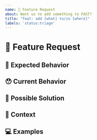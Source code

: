 ```yaml
---
name: 🙋 Feature Request
about: Want us to add something to FAST?
title: "feat: add [what] to/in [where]"
labels: 'status:triage'
---
```


<!---
Thanks for filing an issue 😄 ! Before you submit, please read the following:

Search open/closed issues before submitting. Someone may have requested the same feature before.
-->

# 🙋 Feature Request

<!--- Provide a general summary of the feature here -->

## 🤔 Expected Behavior

<!--- Tell us how the feature should work -->

## 😯 Current Behavior

<!--- Explain how the feature would alter/enhance current behavior -->

## 💁 Possible Solution

<!--- Ideas how to implement this feature -->

<!--- What solution would be ideal for you? -->

## 🔦 Context

<!--- What are you trying to accomplish? How has not having this feature affected you? -->

<!--- What alternatives have you considered? -->

## 💻 Examples

<!-- Examples help us understand the requested feature better -->

<!-- Attach screenshots or images if they would add detail to your request -->
